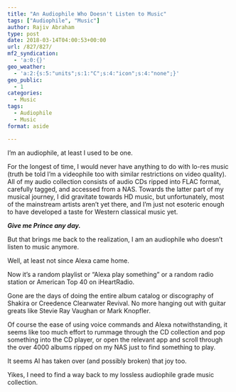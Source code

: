 ```yaml
---
title: "An Audiophile Who Doesn't Listen to Music"
tags: ["Audiophile", "Music"]
author: Rajiv Abraham
type: post
date: 2018-03-14T04:00:53+00:00
url: /827/827/
mf2_syndication:
  - 'a:0:{}'
geo_weather:
  - 'a:2:{s:5:"units";s:1:"C";s:4:"icon";s:4:"none";}'
geo_public:
  - 1
categories:
  - Music
tags:
  - Audiophile
  - Music
format: aside

---
```

I&#8217;m an audiophile, at least I used to be one.

For the longest of time, I would never have anything to do with lo-res music (truth be told I&#8217;m a videophile too with similar restrictions on video quality). All of my audio collection consists of audio CDs ripped into FLAC format, carefully tagged, and accessed from a NAS. Towards the latter part of my musical journey, I did gravitate towards HD music, but unfortunately, most of the mainstream artists aren&#8217;t yet there, and I&#8217;m just not esoteric enough to have developed a taste for Western classical music yet.

_**Give me Prince any day.**_

But that brings me back to the realization, I am an audiophile who doesn&#8217;t listen to music anymore.

Well, at least not since Alexa came home.

Now it&#8217;s a random playlist or &#8220;Alexa play something&#8221; or a random radio station or American Top 40 on iHeartRadio.

Gone are the days of doing the entire album catalog or discography of Shakira or Creedence Clearwater Revival. No more hanging out with guitar greats like Stevie Ray Vaughan or Mark Knopfler.

Of course the ease of using voice commands and Alexa notwithstanding, it seems like too much effort to rummage through the CD collection and pop something into the CD player, or open the relevant app and scroll through the over 4000 albums ripped on my NAS just to find something to play.

It seems AI has taken over (and possibly broken) that joy too.

Yikes, I need to find a way back to my lossless audiophile grade music collection.
